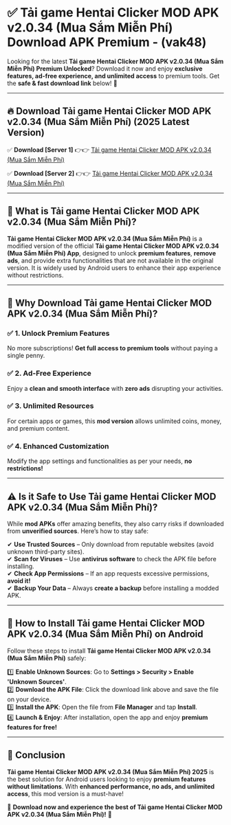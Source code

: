 
# ✅ Tải game Hentai Clicker MOD APK v2.0.34 (Mua Sắm Miễn Phí) Download APK Premium -  (vak48) 

Looking for the latest **Tải game Hentai Clicker MOD APK v2.0.34 (Mua Sắm Miễn Phí) Premium Unlocked**? Download it now and enjoy **exclusive features, ad-free experience, and unlimited access** to premium tools. Get the **safe & fast download link** below! 🚀

---

## 🔥 Download Tải game Hentai Clicker MOD APK v2.0.34 (Mua Sắm Miễn Phí) (2025 Latest Version)

✅ **Download [Server 1]** 👉👉 [Tải game Hentai Clicker MOD APK v2.0.34 (Mua Sắm Miễn Phí) ](https://apkcomod.com?title=Tải_game_Hentai_Clicker_MOD_APK_v2.0.34_(Mua_Sắm_Miễn_Phí))  

✅ **Download [Server 2]** 👉👉 [Tải game Hentai Clicker MOD APK v2.0.34 (Mua Sắm Miễn Phí) ](https://apkcomod.com?title=Tải_game_Hentai_Clicker_MOD_APK_v2.0.34_(Mua_Sắm_Miễn_Phí))  


---

## 📌 What is Tải game Hentai Clicker MOD APK v2.0.34 (Mua Sắm Miễn Phí)?

**Tải game Hentai Clicker MOD APK v2.0.34 (Mua Sắm Miễn Phí)** is a modified version of the official **Tải game Hentai Clicker MOD APK v2.0.34 (Mua Sắm Miễn Phí) App**, designed to unlock **premium features**, **remove ads**, and provide extra functionalities that are not available in the original version. It is widely used by Android users to enhance their app experience without restrictions.

---

## 🌟 Why Download Tải game Hentai Clicker MOD APK v2.0.34 (Mua Sắm Miễn Phí)?

### ✅ 1. Unlock Premium Features
No more subscriptions! **Get full access to premium tools** without paying a single penny.

### ✅ 2. Ad-Free Experience
Enjoy a **clean and smooth interface** with **zero ads** disrupting your activities.

### ✅ 3. Unlimited Resources
For certain apps or games, this **mod version** allows unlimited coins, money, and premium content.

### ✅ 4. Enhanced Customization
Modify the app settings and functionalities as per your needs, **no restrictions!**

---

## ⚠️ Is it Safe to Use Tải game Hentai Clicker MOD APK v2.0.34 (Mua Sắm Miễn Phí)?

While **mod APKs** offer amazing benefits, they also carry risks if downloaded from **unverified sources**. Here’s how to stay safe:

✔ **Use Trusted Sources** – Only download from reputable websites (avoid unknown third-party sites).  
✔ **Scan for Viruses** – Use **antivirus software** to check the APK file before installing.  
✔ **Check App Permissions** – If an app requests excessive permissions, **avoid it!**  
✔ **Backup Your Data** – Always **create a backup** before installing a modded APK.

---

## 📲 How to Install Tải game Hentai Clicker MOD APK v2.0.34 (Mua Sắm Miễn Phí) on Android

Follow these steps to install **Tải game Hentai Clicker MOD APK v2.0.34 (Mua Sắm Miễn Phí)** safely:

1️⃣ **Enable Unknown Sources**: Go to **Settings > Security > Enable 'Unknown Sources'**.  
2️⃣ **Download the APK File**: Click the download link above and save the file on your device.  
3️⃣ **Install the APK**: Open the file from **File Manager** and tap **Install**.  
4️⃣ **Launch & Enjoy**: After installation, open the app and enjoy **premium features for free!**

---

## 🚀 Conclusion

**Tải game Hentai Clicker MOD APK v2.0.34 (Mua Sắm Miễn Phí) 2025** is the best solution for Android users looking to enjoy **premium features without limitations**. With **enhanced performance, no ads, and unlimited access**, this mod version is a must-have!

🔻 **Download now and experience the best of Tải game Hentai Clicker MOD APK v2.0.34 (Mua Sắm Miễn Phí)!** 🔻


